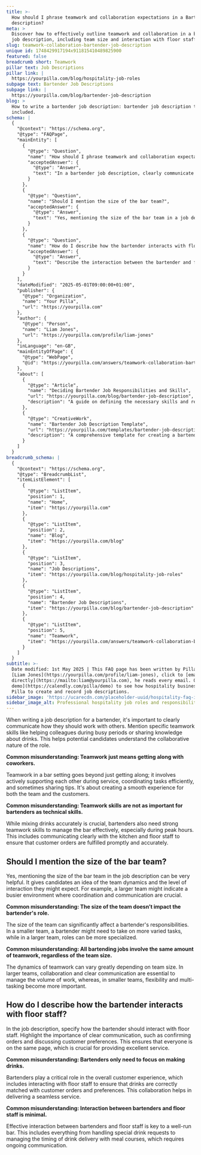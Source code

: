 ```yaml
---
title: >-
  How should I phrase teamwork and collaboration expectations in a Bartender job
  description?
meta: >
  Discover how to effectively outline teamwork and collaboration in a bartender
  job description, including team size and interaction with floor staff.
slug: teamwork-collaboration-bartender-job-description
unique id: 1748429917194x911815410489825900
featured: false
breadcrumb short: Teamwork
pillar text: Job Descriptions
pillar link: |
  https://yourpilla.com/blog/hospitality-job-roles
subpage text: Bartender Job Descriptions
subpage link: |
  https://yourpilla.com/blog/bartender-job-description
blog: >
  How to write a bartender job description: bartender job description template
  included.
schema: |
  {
    "@context": "https://schema.org",
    "@type": "FAQPage",
    "mainEntity": [
      {
        "@type": "Question",
        "name": "How should I phrase teamwork and collaboration expectations in a Bartender job description?",
        "acceptedAnswer": {
          "@type": "Answer",
          "text": "In a bartender job description, clearly communicate expectations for teamwork and collaboration. Include specifics such as aiding colleagues during busy periods and sharing drink-making knowledge. This clarifies the role’s collaborative nature, ensuring candidates understand the importance of teamwork beyond simple co-worker interactions."
        }
      },
      {
        "@type": "Question",
        "name": "Should I mention the size of the bar team?",
        "acceptedAnswer": {
          "@type": "Answer",
          "text": "Yes, mentioning the size of the bar team in a job description is beneficial. It provides candidates with insight into team dynamics and expected interactions. A larger team indicates a more hectic environment requiring efficient coordination, while a smaller team may require a broader range of tasks from each member."
        }
      },
      {
        "@type": "Question",
        "name": "How do I describe how the bartender interacts with floor staff?",
        "acceptedAnswer": {
          "@type": "Answer",
          "text": "Describe the interaction between the bartender and floor staff by emphasizing the need for clear, effective communication. Detail how bartenders should confirm orders and discuss customer preferences with floor staff to ensure everyone is aligned, which is vital for delivering superior service and a seamless customer experience."
        }
      }
    ],
    "dateModified": "2025-05-01T09:00:00+01:00",
    "publisher": {
      "@type": "Organization",
      "name": "Your Pilla",
      "url": "https://yourpilla.com"
    },
    "author": {
      "@type": "Person",
      "name": "Liam Jones",
      "url": "https://yourpilla.com/profile/liam-jones"
    },
    "inLanguage": "en-GB",
    "mainEntityOfPage": {
      "@type": "WebPage",
      "@id": "https://yourpilla.com/answers/teamwork-collaboration-bartender-job-description"
    },
    "about": [
      {
        "@type": "Article",
        "name": "Deciding Bartender Job Responsibilities and Skills",
        "url": "https://yourpilla.com/blog/bartender-job-description",
        "description": "A guide on defining the necessary skills and responsibilities for a bartender job role."
      },
      {
        "@type": "CreativeWork",
        "name": "Bartender Job Description Template",
        "url": "https://yourpilla.com/templates/bartender-job-description",
        "description": "A comprehensive template for creating a bartender job description, detailing required tasks, skills, and teamwork expectations."
      }
    ]
  }
breadcrumb_schema: |
  {
    "@context": "https://schema.org",
    "@type": "BreadcrumbList",
    "itemListElement": [
      {
        "@type": "ListItem",
        "position": 1,
        "name": "Home",
        "item": "https://yourpilla.com"
      },
      {
        "@type": "ListItem",
        "position": 2,
        "name": "Blog",
        "item": "https://yourpilla.com/blog"
      },
      {
        "@type": "ListItem",
        "position": 3,
        "name": "Job Descriptions",
        "item": "https://yourpilla.com/blog/hospitality-job-roles"
      },
      {
        "@type": "ListItem",
        "position": 4,
        "name": "Bartender Job Descriptions",
        "item": "https://yourpilla.com/blog/bartender-job-description"
      },
      {
        "@type": "ListItem",
        "position": 5,
        "name": "Teamwork",
        "item": "https://yourpilla.com/answers/teamwork-collaboration-bartender-job-description"
      }
    ]
  }
subtitle: >-
  Date modified: 1st May 2025 | This FAQ page has been written by Pilla Founder,
  [Liam Jones](https://yourpilla.com/profile/liam-jones), click to [email Liam
  directly](https://mailto:liam@yourpilla.com), he reads every email. Or [book a
  demo](https://calendly.com/pilla/demo) to see how hospitality businesses use
  Pilla to create and record job descriptions.
sidebar_image: 'https://ucarecdn.com/placeholder-uuid/hospitality-faq-image.jpg'
sidebar_image_alt: Professional hospitality job roles and responsibilities
---
```

When writing a job description for a bartender, it's important to clearly communicate how they should work with others. Mention specific teamwork skills like helping colleagues during busy periods or sharing knowledge about drinks. This helps potential candidates understand the collaborative nature of the role.

**Common misunderstanding: Teamwork just means getting along with coworkers.**

Teamwork in a bar setting goes beyond just getting along; it involves actively supporting each other during service, coordinating tasks efficiently, and sometimes sharing tips. It's about creating a smooth experience for both the team and the customers.

**Common misunderstanding: Teamwork skills are not as important for bartenders as technical skills.**

While mixing drinks accurately is crucial, bartenders also need strong teamwork skills to manage the bar effectively, especially during peak hours. This includes communicating clearly with the kitchen and floor staff to ensure that customer orders are fulfilled promptly and accurately.

## Should I mention the size of the bar team?

Yes, mentioning the size of the bar team in the job description can be very helpful. It gives candidates an idea of the team dynamics and the level of interaction they might expect. For example, a larger team might indicate a busier environment where coordination and communication are crucial.

**Common misunderstanding: The size of the team doesn’t impact the bartender's role.**

The size of the team can significantly affect a bartender's responsibilities. In a smaller team, a bartender might need to take on more varied tasks, while in a larger team, roles can be more specialized.

**Common misunderstanding: All bartending jobs involve the same amount of teamwork, regardless of the team size.**

The dynamics of teamwork can vary greatly depending on team size. In larger teams, collaboration and clear communication are essential to manage the volume of work, whereas, in smaller teams, flexibility and multi-tasking become more important.

## How do I describe how the bartender interacts with floor staff?

In the job description, specify how the bartender should interact with floor staff. Highlight the importance of clear communication, such as confirming orders and discussing customer preferences. This ensures that everyone is on the same page, which is crucial for providing excellent service.

**Common misunderstanding: Bartenders only need to focus on making drinks.**

Bartenders play a critical role in the overall customer experience, which includes interacting with floor staff to ensure that drinks are correctly matched with customer orders and preferences. This collaboration helps in delivering a seamless service.

**Common misunderstanding: Interaction between bartenders and floor staff is minimal.**

Effective interaction between bartenders and floor staff is key to a well-run bar. This includes everything from handling special drink requests to managing the timing of drink delivery with meal courses, which requires ongoing communication.
